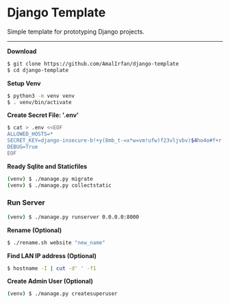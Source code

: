 # Django Template

Simple template for prototyping Django projects.

---

**Download**

```sh
$ git clone https://github.com/AmalIrfan/django-template
$ cd django-template
```

**Setup Venv**

```sh
$ python3 -m venv venv
$ . venv/bin/activate
```

**Create Secret File: '.env'**

```sh
$ cat > .env <<EOF
ALLOWED_HOSTS=*
SECRET_KEY=django-insecure-b!+y(8mb_t-=x*w=vm!ufw)f23vljvbv)$4ho4o#f+r!k#jja=
DEBUG=True
EOF
```

**Ready Sqlite and Staticfiles**

```sh
(venv) $ ./manage.py migrate
(venv) $ ./manage.py collectstatic
```

### Run Server

```sh
(venv) $ ./manage.py runserver 0.0.0.0:8000
```

**Rename (Optional)**

```sh
$ ./rename.sh website "new_name"
```

**Find LAN IP address (Optional)**

```sh
$ hostname -I | cut -d' ' -f1
```

**Create Admin User (Optional)**

```sh
(venv) $ ./manage.py createsuperuser